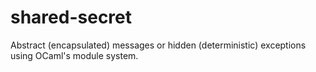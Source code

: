 # shared-secret
Abstract (encapsulated) messages or hidden (deterministic) exceptions using OCaml's module system.
